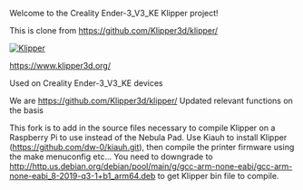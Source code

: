 Welcome to the Creality Ender-3_V3_KE Klipper project!

This is clone from https://github.com/Klipper3d/klipper/

[![Klipper](docs/img/klipper-logo-small.png)](https://www.klipper3d.org/)

https://www.klipper3d.org/

Used on Creality Ender-3_V3_KE devices

We are https://github.com/Klipper3d/klipper/ Updated relevant functions on the basis

This fork is to add in the source files necessary to compile Klipper on a Raspberry Pi to use instead of the Nebula Pad.
Use Kiauh to install Klipper (https://github.com/dw-0/kiauh.git), then compile the printer firmware using the make menuconfig etc...
You need to downgrade to
http://http.us.debian.org/debian/pool/main/g/gcc-arm-none-eabi/gcc-arm-none-eabi_8-2019-q3-1+b1_arm64.deb
to get Klipper bin file to compile.